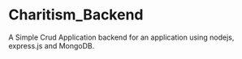 # Charitism_Backend
A Simple Crud Application backend for an application using nodejs, express.js and MongoDB.
